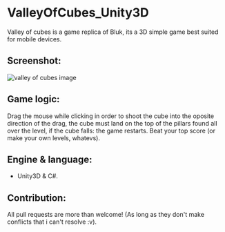 # ValleyOfCubes_Unity3D
Valley of cubes is a game replica of Bluk, its a 3D simple game best suited for mobile devices.

## Screenshot:
![valley of cubes image](https://user-images.githubusercontent.com/17766221/49892442-43e5c700-fe49-11e8-8306-c4bf4c76c5bc.png)

## Game logic: 
Drag the mouse while clicking in order to shoot the cube into the oposite direction of the drag, the cube must land on the top of the pillars found all over the level, if the cube falls: the game restarts. Beat your top score (or make your own levels, whatevs).

## Engine & language: 
* Unity3D & C#.

## Contribution: 
All pull requests are more than welcome! (As long as they don't make conflicts that i can't resolve :v).
